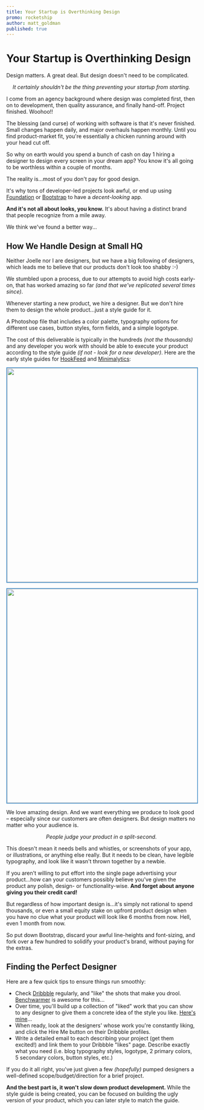 ```yaml
---
title: Your Startup is Overthinking Design
promo: rocketship
author: matt_goldman
published: true
---
```


<h1>Your Startup is Overthinking Design</h1>
<p>
  Design matters. A great deal. But design doesn&#39;t need to be complicated.</p>
<p style="text-align: center;">
  <em>It certainly shouldn&#39;t be the thing preventing your startup from starting.</em></p>
<p>
  I come from an agency background where design was completed first, then on to development, then quality assurance, and finally hand-off. Project finished. Woohoo!!</p>
<p>
  The blessing (and curse) of working with software is that it&#39;s never finished. Small changes happen daily, and major overhauls happen monthly. Until you find product-market fit, you&#39;re essentially a chicken running around with your head cut off.</p>
<p>
  So why on earth would you spend a bunch of cash on day 1 hiring a designer to design every screen in your dream app? You know it&#39;s all going to be worthless within a couple of months.</p>
<p>
  The reality is...most of you don&#39;t pay for good design.</p>
<p>
  It&#39;s why tons of developer-led projects look awful, or end up using <a href="http://foundation.zurb.com/">Foundation</a> or <a href="http://getbootstrap.com/">Bootstrap</a> to have a <em>decent-looking</em> app.&nbsp;</p>
<p>
  <strong>And it&#39;s not all about looks, you know.</strong> It&#39;s about having a distinct brand that people recognize from a mile away.</p>
<p>
  We think we&#39;ve found a better way...</p>
<h2>
  How We Handle Design at Small HQ</h2>
<p>
  Neither Joelle nor I are designers, but we have a big following of designers, which leads me to believe that our products don&#39;t look too shabby :-)</p>
<p>
  We stumbled upon a process, due to our attempts to avoid high costs early-on, that has worked amazing so far <em>(and that we&#39;ve replicated several times since)</em>.</p>
<p>
  Whenever starting a new product, we hire a designer. But we don&#39;t hire them to design the whole product...just a style guide for it.</p>
<p>
  A Photoshop file that includes a color palette, typography options for different use cases, button styles, form fields, and a simple logotype.</p>
<p>
  The cost of this deliverable is typically in the hundreds <em>(not the thousands) </em>and any developer you work with should be able to execute your product according to the style guide<em> (if not - look for a new developer)</em>. Here are the early style guides for <a href="http://www.hookfeed.com">HookFeed</a> and <a href="http://www.minimalytics.com">Minimalytics</a>:</p>
<p>
  <img src="https://s3.amazonaws.com/smallhq/hf-styles.gif" style="border:2px solid #5A9BCE;width:566px;margin-left:0px;" /></p>
<p>
  <img src="https://s3.amazonaws.com/smallhq/mnml-styles.gif" style="border:2px solid #5A9BCE;width:566px;margin-left:0px;" /></p>
<p>
  We love amazing design. And we want everything we produce to look good &ndash; especially since our customers are often designers. But design matters no matter who your audience is.</p>
<p style="text-align: center;">
  <em>People judge your product in a split-second. </em></p>
<p>
  This doesn&#39;t mean it needs bells and whistles, or screenshots of your app, or illustrations, or anything else really. But it needs to be clean, have legible typography, and look like it wasn&#39;t thrown together by a newbie.</p>
<p>
  If you aren&#39;t willing to put effort into the single page advertising your product...how can your customers possibly believe you&#39;ve given the product any polish, design- or functionality-wise. <strong>And forget about anyone giving you their credit card!</strong></p>
<p>
  But regardless of how important design is...it&#39;s simply not rational to spend thousands, or even a small equity stake on upfront product design when you have no clue what your product will look like 6 months from now. Hell, even 1 month from now.</p>
<p>
  So put down Bootstrap, discard your awful line-heights and font-sizing, and fork over a few hundred to solidify your product&#39;s brand, without paying for the extras.</p>
<h2>
  Finding the Perfect Designer</h2>
<p>
  Here are a few quick tips to ensure things run smoothly:</p>
<ul>
  <li>
    Check <a href="http://www.dribbble.com">Dribbble</a> regularly, and &quot;like&quot; the shots that make you drool. <a href="https://chrome.google.com/webstore/detail/benchwarmer-dribbble-for/lhdjhhpjicomphhjpehdhjenbaamdpnn?hl=en">Benchwarmer</a> is awesome for this...</li>
  <li>
    Over time, you&#39;ll build up a collection of &quot;liked&quot; work that you can show to any designer to give them a concrete idea of the style you like. <a href="http://dribbble.com/SDMattG/shots/likes">Here&#39;s mine</a>...</li>
  <li>
    When ready, look at the designers&#39; whose work you&#39;re constantly liking, and click the Hire Me button on their Dribbble profiles.</li>
  <li>
    Write a detailed email to each describing your project (get them excited!) and link them to your Dribbble &quot;likes&quot; page. Describe exactly what you need (i.e. blog typography styles, logotype, 2 primary colors, 5 secondary colors, button styles, etc.)</li>
</ul>
<p>
  If you do it all right, you&#39;ve just given a few <em>(hopefully)</em> pumped designers a well-defined scope/budget/direction for a brief project.</p>
<p>
  <strong>And the best part is, it won&#39;t slow down product development. </strong>While the style guide is being created, you can be focused on building the ugly version of your product, which you can later style to match the guide.</p>